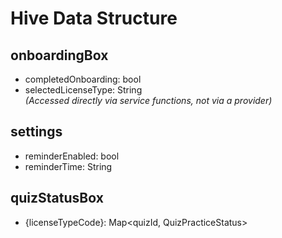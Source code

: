 # Hive Data Structure

## onboardingBox
- completedOnboarding: bool
- selectedLicenseType: String  
  _(Accessed directly via service functions, not via a provider)_

## settings
- reminderEnabled: bool
- reminderTime: String

## quizStatusBox
- {licenseTypeCode}: Map<quizId, QuizPracticeStatus> 